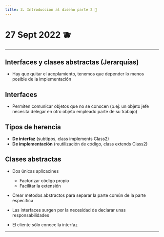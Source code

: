 ```yaml
---
title: 3. Introducción al diseño parte 2 🥐
---
```

# 27 Sept 2022  🫐
---

## Interfaces y clases abstractas (Jerarquías)
- Hay que quitar el acoplamiento, tenemos que depender lo menos posible de la implementación

## Interfaces
- Permiten comunicar objetos que no se conocen (p.ej: un objeto jefe necesita delegar en otro objeto empleado parte de su trabajo)

## Tipos de herencia
- **De interfaz** (subtipos,  class implements Class2)
- **De implementación** (reutilización de código, class extends Class2)

## Clases abstractas
- Dos únicas aplicacines
	- Factorizar código propio
	- Facilitar la extensión

- Crear métodos abstractos para separar la parte común de la parte específica

- Las interfaces surgen por la necesidad de declarar unas responsabilidades

- El cliente sólo conoce la interfaz

---